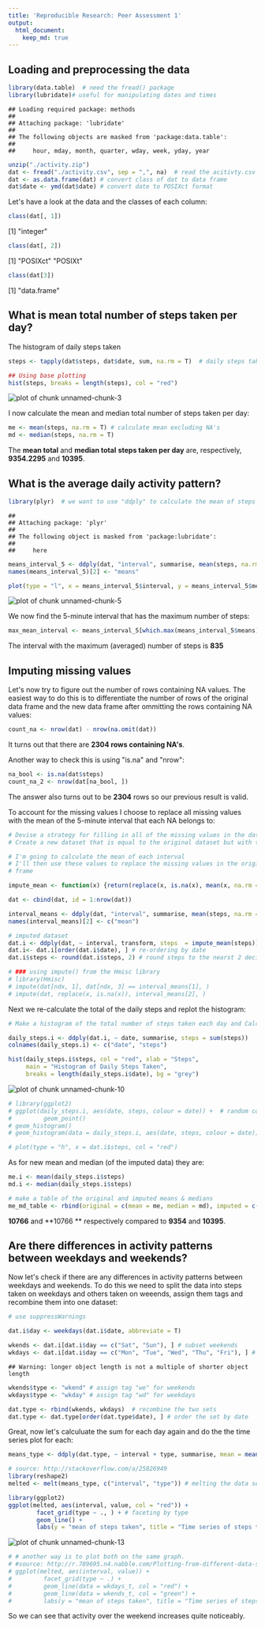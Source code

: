 ```yaml
---
title: 'Reproducible Research: Peer Assessment 1'
output:
  html_document:
    keep_md: true
---
```




## Loading and preprocessing the data


```r
library(data.table)  # need the fread() package
library(lubridate)# useful for manipulating dates and times
```

```
## Loading required package: methods
## 
## Attaching package: 'lubridate'
## 
## The following objects are masked from 'package:data.table':
## 
##     hour, mday, month, quarter, wday, week, yday, year
```

```r
unzip("./activity.zip")
dat <- fread("./activity.csv", sep = ",", na)  # read the acitivty.csv file
dat <- as.data.frame(dat) # convert class of dat to data frame
dat$date <- ymd(dat$date) # convert date to POSIXct format
```

Let's have a look at the data and the classes of each column:


```r
class(dat[, 1])
```

[1] "integer"

```r
class(dat[, 2])
```

[1] "POSIXct" "POSIXt" 

```r
class(dat[3])
```

[1] "data.frame"

## What is mean total number of steps taken per day?

The histogram of daily steps taken

```r
steps <- tapply(dat$steps, dat$date, sum, na.rm = T)  # daily steps taken

## Using base plotting
hist(steps, breaks = length(steps), col = "red")
```

![plot of chunk unnamed-chunk-3](figure/unnamed-chunk-3.png) 

I now calculate the mean and median total number of steps taken per day:

```r
me <- mean(steps, na.rm = T) # calculate mean excluding NA's
md <- median(steps, na.rm = T)
```
The **mean total** and **median total** **steps taken per day** are, respectively, **9354.2295** and **10395**.


## What is the average daily activity pattern?


```r
library(plyr)  # we want to use "ddply" to calculate the mean of steps for a specific interval for all days 
```

```
## 
## Attaching package: 'plyr'
## 
## The following object is masked from 'package:lubridate':
## 
##     here
```

```r
means_interval_5 <- ddply(dat, "interval", summarise, mean(steps, na.rm = T))
names(means_interval_5)[2] <- "means"

plot(type = "l", x = means_interval_5$interval, y = means_interval_5$means, xlab = "5 minute intervals", ylab = "mean of steps per interval per day", main = "Time series of number of steps taken", col = "red", lwd = 1.5)
```

![plot of chunk unnamed-chunk-5](figure/unnamed-chunk-5.png) 

We now find the 5-minute interval that has the maximum number of steps:

```r
max_mean_interval <- means_interval_5[which.max(means_interval_5$means), ]$interval
```
The interval with the maximum (averaged) number of steps is **835**

## Imputing missing values

Let's now try to figure out the number of rows containing NA values.
The easiest way to do this is  to differentiate the number of rows of the original data frame and the new data frame after ommitting the rows containing NA values:

```r
count_na <- nrow(dat) - nrow(na.omit(dat))
```
It turns out that there are **2304 rows containing NA's**.

Another way to check this is using "is.na" and "nrow":

```r
na_bool <- is.na(dat$steps)
count_na_2 <- nrow(dat[na_bool, ])
```
The answer also turns out to be **2304** rows so our previous result is valid.

To account for the missing values I choose to replace all missing values with the mean of the 5-minute interval that each NA belongs to:

```r
# Devise a strategy for filling in all of the missing values in the dataset. The strategy does not need to be sophisticated. For example, you could use the mean/median for that day, or the mean for that 5-minute interval, etc.
# Create a new dataset that is equal to the original dataset but with the missing data filled in.

# I'm going to calculate the mean of each interval
# I'll then use these values to replace the missing values in the original data 
# frame

impute_mean <- function(x) {return(replace(x, is.na(x), mean(x, na.rm = TRUE)))}

dat <- cbind(dat, id = 1:nrow(dat))

interval_means <- ddply(dat, "interval", summarise, mean(steps, na.rm = T))
names(interval_means)[2] <- c("mean")

# imputed dataset
dat.i <- ddply(dat, ~ interval, transform, steps  = impute_mean(steps))
dat.i<- dat.i[order(dat.i$date), ] # re-ordering by date
dat.i$steps <- round(dat.i$steps, 2) # round steps to the nearst 2 decimals

# ### using impute() from the Hmisc library
# library(Hmisc)
# impute(dat[ndx, 1], dat[ndx, 3] == interval_means[1], )
# impute(dat, replace(x, is.na(x)), interval_means[2], )
```

Next we re-calculate the total of the daily steps and replot the histogram:

```r
# Make a histogram of the total number of steps taken each day and Calculate and report the mean and median total number of steps taken per day. Do these values differ from the estimates from the first part of the assignment? What is the impact of imputing missing data on the estimates of the total daily number of steps?

daily_steps.i <- ddply(dat.i, ~ date, summarise, steps = sum(steps))
colnames(daily_steps.i) <- c("date", "steps")

hist(daily_steps.i$steps, col = "red", xlab = "Steps", 
     main = "Histogram of Daily Steps Taken", 
     breaks = length(daily_steps.i$date), bg = "grey")
```

![plot of chunk unnamed-chunk-10](figure/unnamed-chunk-10.png) 

```r
# library(ggplot2)
# ggplot(daily_steps.i, aes(date, steps, colour = date)) +  # random colors would make the plot catchy
#         geom_point()
# geom_histogram()
# geom_histogram(data = daily_steps.i, aes(date, steps, colour = date))

# plot(type = "h", x = dat.i$steps, col = "red")
```

As for new mean and median (of the imputed data) they are:

```r
me.i <- mean(daily_steps.i$steps)
md.i <- median(daily_steps.i$steps)

# make a table of the original and imputed means & medians
me_md_table <- rbind(original = c(mean = me, median = md), imputed = c(me.i, md.i))
```
**10766** and **10766 ** respectively compared to **9354** and **10395**.

## Are there differences in activity patterns between weekdays and weekends?
Now let's check if there are any differences in activity patterns between weekdays and weekends.
To do this we need to split the data into steps taken on weekdays and others taken on weeends, assign them tags and recombine them into one dataset:

```r
# use suppressWarnings

dat.i$day <- weekdays(dat.i$date, abbreviate = T)

wkends <- dat.i[dat.i$day == c("Sat", "Sun"), ] # subset weekends
wkdays <- dat.i[dat.i$day == c("Mon", "Tue", "Wed", "Thu", "Fri"), ] # subset weekdays
```

```
## Warning: longer object length is not a multiple of shorter object length
```

```r
wkends$type <- "wkend" # assign tag "we" for weekends
wkdays$type <- "wkday" # assign tag "wd" for weekdays

dat.type <- rbind(wkends, wkdays)  # recombine the two sets
dat.type <- dat.type[order(dat.type$date), ] # order the set by date
```

Great, now let's calculuate the sum for each day again and do the the time series plot for each:

```r
means_type <- ddply(dat.type, ~ interval + type, summarise, mean = mean(steps))

# source: http://stackoverflow.com/a/25826949
library(reshape2)
melted <- melt(means_type, c("interval", "type")) # melting the data set by interval and type

library(ggplot2)
ggplot(melted, aes(interval, value, col = "red")) +
        facet_grid(type ~ ., ) + # faceting by type
        geom_line() + 
        labs(y = "mean of steps taken", title = "Time series of steps taken on weekdays and weekends")
```

![plot of chunk unnamed-chunk-13](figure/unnamed-chunk-13.png) 

```r
# # another way is to plot both on the same graph.
# #source: http://r.789695.n4.nabble.com/Plotting-from-different-data-sources-on-the-same-plot-with-ggplot2-td835473.html
# ggplot(melted, aes(interval, value)) +
#         facet_grid(type ~ .) + 
#         geom_line(data = wkdays_t, col = "red") + 
#         geom_line(data = wkends_t, col = "green") + 
#         labs(y = "mean of steps taken", title = "Time series of steps taken on weekdays and weekends")
```

So we can see that activity over the weekend increases quite noticeably.

